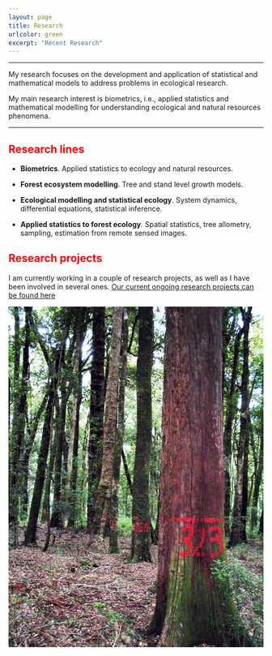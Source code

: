 ```yaml
---
layout: page
title: Research 
urlcolor: green
excerpt: "Recent Research"
---
```


<style>H1{color:DarkRed;}</style>
<style>H2{color:Red;}</style>

--------

My research focuses on the development and application of statistical and mathematical models to address problems in ecological research.

My main research interest is biometrics, i.e., applied statistics and mathematical modelling for understanding ecological and natural resources phenomena.


--------



## Research lines

* __Biometrics__. Applied statistics to ecology and natural resources.

* __Forest ecosystem modelling__.  Tree and stand level growth models.

* __Ecological modelling and statistical ecology__. System dynamics, differential equations, statistical inference.

* __Applied statistics to forest ecology__. Spatial statistics, tree allometry, sampling, estimation from remote sensed images.


## Research projects

I am currently working in a couple of research projects, as well as I have been involved in several ones. [Our current ongoing research projects can be found here](./resproj.md)

![](images/pspRuca_old.jpg)

<!-- ### Footer
![](images/droneYo.JPG)
Last updated: August 2020 -->

